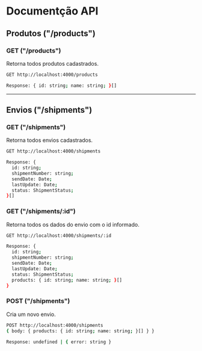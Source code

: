 # Documentção API

## Produtos ("/products")

### GET ("/products")

Retorna todos produtos cadastrados.

```bash
GET http://localhost:4000/products

Response: { id: string; name: string; }[]
```

---

## Envios ("/shipments")

### GET ("/shipments")

Retorna todos envios cadastrados.

```bash
GET http://localhost:4000/shipments

Response: {
  id: string;
  shipmentNumber: string;
  sendDate: Date;
  lastUpdate: Date;
  status: ShipmentStatus;
}[]
```

### GET ("/shipments/:id")

Retorna todos os dados do envio com o id informado.

```bash
GET http://localhost:4000/shipments/:id

Response: {
  id: string;
  shipmentNumber: string;
  sendDate: Date;
  lastUpdate: Date;
  status: ShipmentStatus;
  products: { id: string; name: string; }[]
}
```

### POST ("/shipments")

Cria um novo envio.

```bash
POST http://localhost:4000/shipments
{ body: { products: { id: string; name: string; }[] } }

Response: undefined | { error: string }
```
